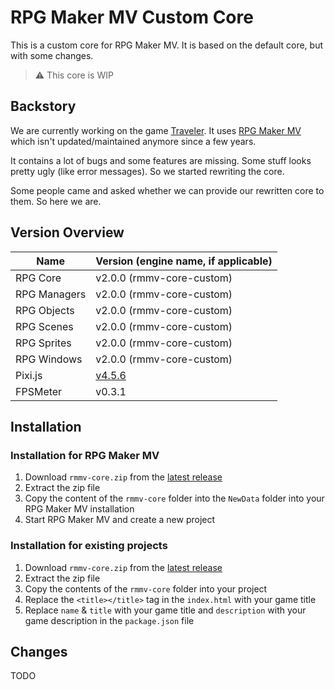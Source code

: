 # RPG Maker MV Custom Core

This is a custom core for RPG Maker MV. It is based on the default core, but with some changes.

> :warning: This core is WIP

## Backstory

We are currently working on the game [Traveler](https://traveler-rpg.dev).
It uses [RPG Maker MV](https://rpgmakerofficial.com/product/mv/) which isn't updated/maintained anymore since a few years.

It contains a lot of bugs and some features are missing. Some stuff looks pretty ugly (like error messages).
So we started rewriting the core.

Some people came and asked whether we can provide our rewritten core to them.
So here we are.

## Version Overview

| Name         | Version (engine name, if applicable)                           |
| ------------ | -------------------------------------------------------------- |
| RPG Core     | v2.0.0 (rmmv-core-custom)                                      |
| RPG Managers | v2.0.0 (rmmv-core-custom)                                      |
| RPG Objects  | v2.0.0 (rmmv-core-custom)                                      |
| RPG Scenes   | v2.0.0 (rmmv-core-custom)                                      |
| RPG Sprites  | v2.0.0 (rmmv-core-custom)                                      |
| RPG Windows  | v2.0.0 (rmmv-core-custom)                                      |
| Pixi.js      | [v4.5.6](https://github.com/pixijs/pixijs/releases/tag/v4.5.6) |
| FPSMeter     | v0.3.1                                                         |

## Installation

### Installation for RPG Maker MV

1. Download `rmmv-core.zip` from the [latest release](https://github.com/Aiko-IT-Systems/rmmv-core/releases/latest)
2. Extract the zip file
3. Copy the content of the `rmmv-core` folder into the `NewData` folder into your RPG Maker MV installation
4. Start RPG Maker MV and create a new project

### Installation for existing projects

1. Download `rmmv-core.zip` from the [latest release](https://github.com/Aiko-IT-Systems/rmmv-core/releases/latest)
2. Extract the zip file
3. Copy the contents of the `rmmv-core` folder into your project
4. Replace the `<title></title>` tag in the `index.html` with your game title
5. Replace `name` & `title` with your game title and `description` with your game description in the `package.json` file

## Changes

TODO
